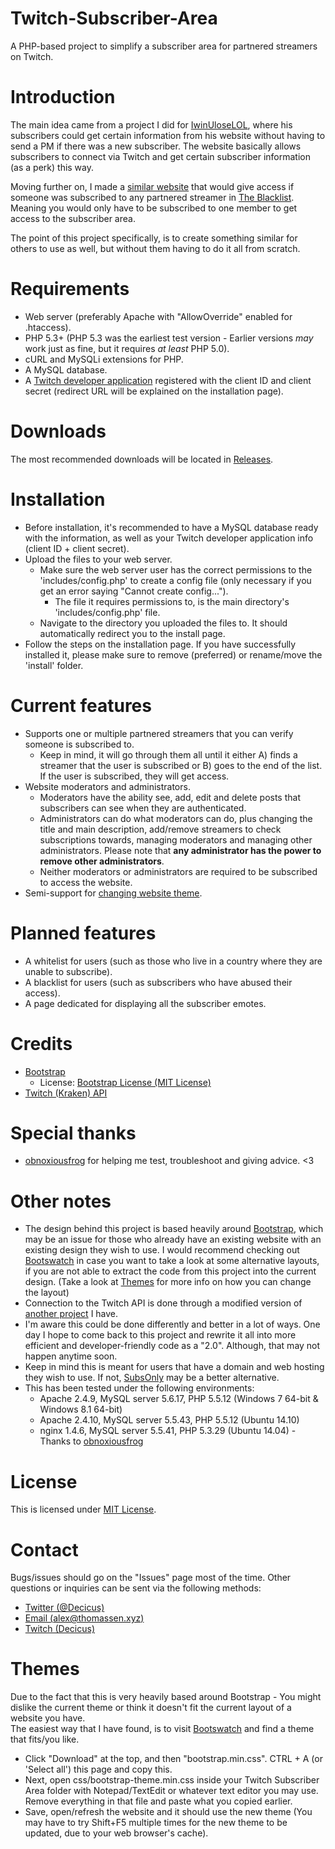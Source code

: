# Twitch-Subscriber-Area
A PHP-based project to simplify a subscriber area for partnered streamers on Twitch.

# Introduction
The main idea came from a project I did for [IwinUloseLOL](http://www.twitch.tv/iwinuloselol), where his subscribers could get certain information from his website without having to send a PM if there was a new subscriber. The website basically allows subscribers to connect via Twitch and get certain subscriber information (as a perk) this way.

Moving further on, I made a [similar website](https://blacklist.rocks/) that would give access if someone was subscribed to any partnered streamer in [The Blacklist](http://www.twitch.tv/team/theblacklist). Meaning you would only have to be subscribed to one member to get access to the subscriber area.

The point of this project specifically, is to create something similar for others to use as well, but without them having to do it all from scratch.

# Requirements
- Web server (preferably Apache with "AllowOverride" enabled for .htaccess).
- PHP 5.3+ (PHP 5.3 was the earliest test version - Earlier versions *may* work just as fine, but it requires *at least* PHP 5.0).
- cURL and MySQLi extensions for PHP.
- A MySQL database.
- A [Twitch developer application](http://www.twitch.tv/settings/connections) registered with the client ID and client secret (redirect URL will be explained on the installation page).

# Downloads
The most recommended downloads will be located in [Releases](https://github.com/Decicus/Twitch-Subscriber-Area/releases).

# Installation
- Before installation, it's recommended to have a MySQL database ready with the information, as well as your Twitch developer application info (client ID + client secret).  
- Upload the files to your web server.
    - Make sure the web server user has the correct permissions to the 'includes/config.php' to create a config file (only necessary if you get an error saying "Cannot create config...").
        - The file it requires permissions to, is the main directory's 'includes/config.php' file.
    - Navigate to the directory you uploaded the files to. It should automatically redirect you to the install page.
- Follow the steps on the installation page. If you have successfully installed it, please make sure to remove (preferred) or rename/move the 'install' folder.

# Current features
- Supports one or multiple partnered streamers that you can verify someone is subscribed to.
    - Keep in mind, it will go through them all until it either A) finds a streamer that the user is subscribed or B) goes to the end of the list. If the user is subscribed, they will get access.
- Website moderators and administrators.
    - Moderators have the ability see, add, edit and delete posts that subscribers can see when they are authenticated.
    - Administrators can do what moderators can do, plus changing the title and main description, add/remove streamers to check subscriptions towards, managing moderators and managing other administrators. Please note that **any administrator has the power to remove other administrators**.
    - Neither moderators or administrators are required to be subscribed to access the website.
- Semi-support for [changing website theme](#themes).

# Planned features
- A whitelist for users (such as those who live in a country where they are unable to subscribe).
- A blacklist for users (such as subscribers who have abused their access).
- A page dedicated for displaying all the subscriber emotes.

# Credits
- [Bootstrap](http://getbootstrap.com/)
    - License: [Bootstrap License (MIT License)](https://github.com/twbs/bootstrap/blob/master/LICENSE)
- [Twitch (Kraken) API](https://github.com/justintv/Twitch-API)

# Special thanks
- [obnoxiousfrog](https://github.com/obnoxiousfrog) for helping me test, troubleshoot and giving advice. <3

# Other notes
- The design behind this project is based heavily around [Bootstrap](http://getbootstrap.com/), which may be an issue for those who already have an existing website with an existing design they wish to use. I would recommend checking out [Bootswatch](https://bootswatch.com/) in case you want to take a look at some alternative layouts, if you are not able to extract the code from this project into the current design. (Take a look at [Themes](#themes) for more info on how you can change the layout)
- Connection to the Twitch API is done through a modified version of [another project](https://github.com/Decicus/Twitch-API-PHP) I have.
- I'm aware this could be done differently and better in a lot of ways. One day I hope to come back to this project and rewrite it all into more efficient and developer-friendly code as a "2.0". Although, that may not happen anytime soon.
- Keep in mind this is meant for users that have a domain and web hosting they wish to use. If not, [SubsOnly](https://subsonly.com/) may be a better alternative.
- This has been tested under the following environments:
    - Apache 2.4.9, MySQL server 5.6.17, PHP 5.5.12 (Windows 7 64-bit & Windows 8.1 64-bit)
    - Apache 2.4.10, MySQL server 5.5.43, PHP 5.5.12 (Ubuntu 14.10)
    - nginx 1.4.6, MySQL server 5.5.41, PHP 5.3.29 (Ubuntu 14.04) - Thanks to [obnoxiousfrog](https://github.com/obnoxiousfrog)

# License
This is licensed under [MIT License](https://github.com/Decicus/Twitch-Subscriber-Area/blob/master/LICENSE).

# Contact
Bugs/issues should go on the "Issues" page most of the time. Other questions or inquiries can be sent via the following methods:
- [Twitter (@Decicus)](https://twitter.com/Decicus)
- [Email (alex@thomassen.xyz)](mailto:alex@thomassen.xyz)
- [Twitch (Decicus)](http://www.twitch.tv/Decicus)

# Themes
Due to the fact that this is very heavily based around Bootstrap - You might dislike the current theme or think it doesn't fit the current layout of a website you have.  
The easiest way that I have found, is to visit [Bootswatch](https://bootswatch.com/) and find a theme that fits/you like.

- Click "Download" at the top, and then "bootstrap.min.css". CTRL + A (or 'Select all') this page and copy this.
- Next, open css/bootstrap-theme.min.css inside your Twitch Subscriber Area folder with Notepad/TextEdit or whatever text editor you may use. Remove everything in that file and paste what you copied earlier.
- Save, open/refresh the website and it should use the new theme (You may have to try Shift+F5 multiple times for the new theme to be updated, due to your web browser's cache).
